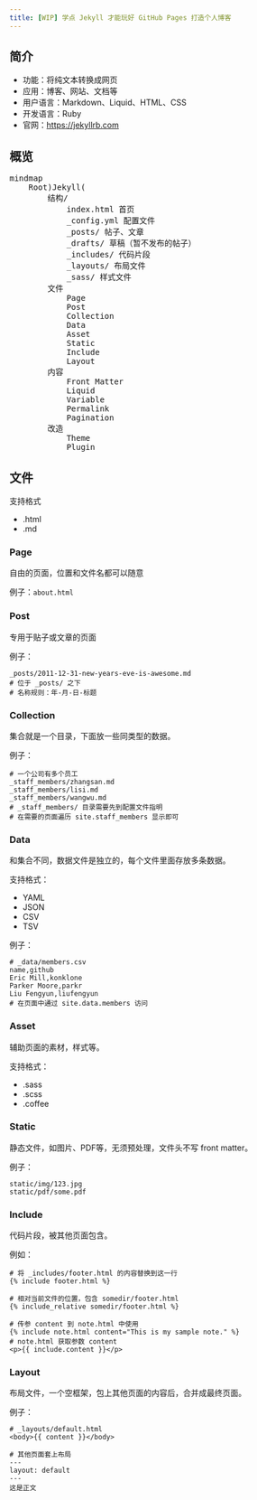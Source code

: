 ```yaml
---
title: [WIP] 学点 Jekyll 才能玩好 GitHub Pages 打造个人博客
---
```

<script type="module">
  import mermaid from 'https://cdn.jsdelivr.net/npm/mermaid@10/dist/mermaid.esm.min.mjs';
</script>

## 简介
- 功能：将纯文本转换成网页
- 应用：博客、网站、文档等
- 用户语言：Markdown、Liquid、HTML、CSS
- 开发语言：Ruby
- 官网：https://jekyllrb.com

## 概览
<pre class="mermaid">
mindmap
	Root)Jekyll(
		结构/
			index.html 首页
			_config.yml 配置文件
			_posts/ 帖子、文章
			_drafts/ 草稿（暂不发布的帖子）
			_includes/ 代码片段
			_layouts/ 布局文件
			_sass/ 样式文件
		文件
			Page
			Post
			Collection
			Data
			Asset
			Static
			Include
			Layout
		内容
			Front Matter
			Liquid
			Variable
			Permalink
			Pagination
		改造
			Theme
			Plugin
</pre>

## 文件
支持格式
- .html
- .md

### Page
自由的页面，位置和文件名都可以随意

例子：`about.html`

### Post
专用于贴子或文章的页面

例子：
```
_posts/2011-12-31-new-years-eve-is-awesome.md
# 位于 _posts/ 之下
# 名称规则：年-月-日-标题
```

### Collection
集合就是一个目录，下面放一些同类型的数据。

例子：
```
# 一个公司有多个员工
_staff_members/zhangsan.md
_staff_members/lisi.md
_staff_members/wangwu.md
# _staff_members/ 目录需要先到配置文件指明
# 在需要的页面遍历 site.staff_members 显示即可
```

### Data
和集合不同，数据文件是独立的，每个文件里面存放多条数据。

支持格式：
- YAML
- JSON
- CSV
- TSV

例子：
```
# _data/members.csv
name,github
Eric Mill,konklone
Parker Moore,parkr
Liu Fengyun,liufengyun
# 在页面中通过 site.data.members 访问
```

### Asset
辅助页面的素材，样式等。

支持格式：
- .sass
- .scss
- .coffee

### Static
静态文件，如图片、PDF等，无须预处理，文件头不写 front matter。

例子：
```
static/img/123.jpg
static/pdf/some.pdf
```

### Include
代码片段，被其他页面包含。

例如：
```
# 将 _includes/footer.html 的内容替换到这一行
{% include footer.html %}

# 相对当前文件的位置，包含 somedir/footer.html
{% include_relative somedir/footer.html %}

# 传参 content 到 note.html 中使用
{% include note.html content="This is my sample note." %}
# note.html 获取参数 content
<p>{{ include.content }}</p>
```

### Layout
布局文件，一个空框架，包上其他页面的内容后，合并成最终页面。

例子：
```
# _layouts/default.html
<body>{{ content }}</body>

# 其他页面套上布局
---
layout: default
---
这是正文
```
